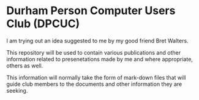 # Durham Person Computer Users Club (DPCUC)

I am trying out an idea suggested to me by my good friend Bret Walters.

This repository will be used to contain various publications and
other information related to presenetations made by me and where
appropriate, others as well.

This information will normally take the form of mark-down files
that will guide club members to the documents and other information
they are seeking.
